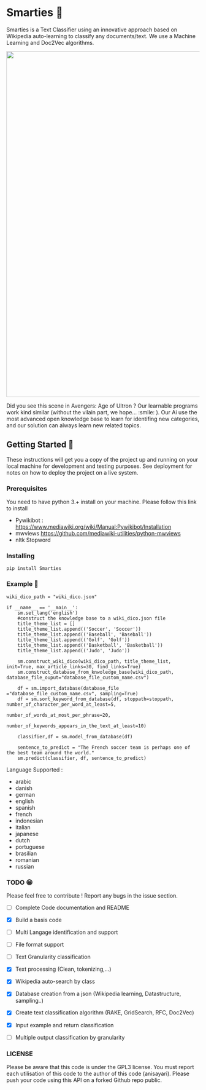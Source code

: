 # Smarties :art:


Smarties is a Text Classifier using an innovative approach based on Wikipedia auto-learning to classify 
any documents/text. We use a Machine Learning and Doc2Vec algorithms.

<p align="center">
  <img width="900" height="auto" src="https://media.giphy.com/media/69tPjFPhuRwELvMLpn/giphy.gif">
</p>
Did you see this scene in Avengers: Age of Ultron ? Our learnable programs work kind similar (without the vilain part, we hope... :smile: ).
Our Ai use the most advanced open knowledge base to learn for identifing new categories, and our solution can always learn new related topics. 

## Getting Started :beginner:

These instructions will get you a copy of the project up and running on your local machine 
for development and testing purposes. See deployment for notes on how to deploy the project 
on a live system.

### Prerequisites

You need to have python 3.+ install on your machine. 
Please follow this link to install 
- Pywikibot : https://www.mediawiki.org/wiki/Manual:Pywikibot/Installation
- mwviews https://github.com/mediawiki-utilities/python-mwviews
- nltk Stopword
### Installing
```
pip install Smarties
```

### Example :round_pushpin:
```
wiki_dico_path = "wiki_dico.json"

if __name__ == '__main__':
    sm.set_lang('english')
    #construct the knowledge base to a wiki_dico.json file
    title_theme_list = []
    title_theme_list.append(('Soccer', 'Soccer'))
    title_theme_list.append(('Baseball', 'Baseball'))
    title_theme_list.append(('Golf', 'Golf'))
    title_theme_list.append(('Basketball', 'Basketball'))
    title_theme_list.append(('Judo', 'Judo'))

    sm.construct_wiki_dico(wiki_dico_path, title_theme_list, init=True, max_article_links=30, find_links=True)
    sm.construct_database_from_knwoledge_base(wiki_dico_path, database_file_ouput="database_file_custom_name.csv")

    df = sm.import_database(database_file ="database_file_custom_name.csv", sampling=True)
    df = sm.sort_keyword_from_database(df, stoppath=stoppath, number_of_character_per_word_at_least=5,
                                       number_of_words_at_most_per_phrase=20,
                                       number_of_keywords_appears_in_the_text_at_least=10)

    classifier,df = sm.model_from_database(df)

    sentence_to_predict = "The French soccer team is perhaps one of the best team around the world."
    sm.predict(classifier, df, sentence_to_predict)
```
Language Supported :
- arabic
- danish
- german
- english
- spanish
- french
- indonesian
- italian
- japanese
- dutch
- portuguese
- brasilian
- romanian
- russian

### TODO :grin:
Please feel free to contribute ! Report any bugs in the issue section. 

- [ ] Complete Code documentation and README
- [x] Build a basis code
- [ ] Multi Langage identification and support
- [ ] File format support
- [ ] Text Granularity classification
- [x] Text processing (Clean, tokenizing,...)
- [x] Wikipedia auto-search by class
- [x] Database creation from a json (Wikipedia learning, Datastructure, sampling..)
- [x] Create text classification algorithm (RAKE, GridSearch, RFC, Doc2Vec)
- [x] Input example and return classification
- [ ] Multiple output classification by granularity


### LICENSE

Please be aware that this code is under the GPL3 license. 
You must report each utilisation of this code to the author of this code (anisayari). 
Please push your code using this API on a forked Github repo public. 
